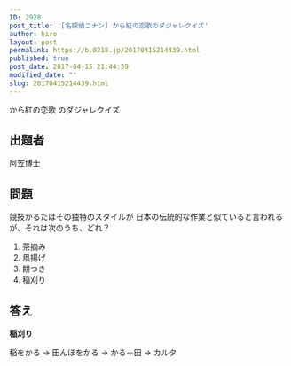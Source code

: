 ```yaml
---
ID: 2928
post_title: '[名探偵コナン] から紅の恋歌のダジャレクイズ'
author: hiro
layout: post
permalink: https://b.0218.jp/20170415214439.html
published: true
post_date: 2017-04-15 21:44:39
modified_date: ""
slug: 20170415214439.html
---
```

から紅の恋歌 のダジャレクイズ

<!--more-->

## 出題者
阿笠博士

## 問題

競技かるたはその独特のスタイルが
日本の伝統的な作業と似ていると言われるが、それは次のうち、どれ？

1. 茶摘み
2. 凧揚げ
3. 餅つき
4. 稲刈り

## 答え
**稲刈り**

稲をかる
→ 田んぼをかる
→ かる＋田
→ カルタ